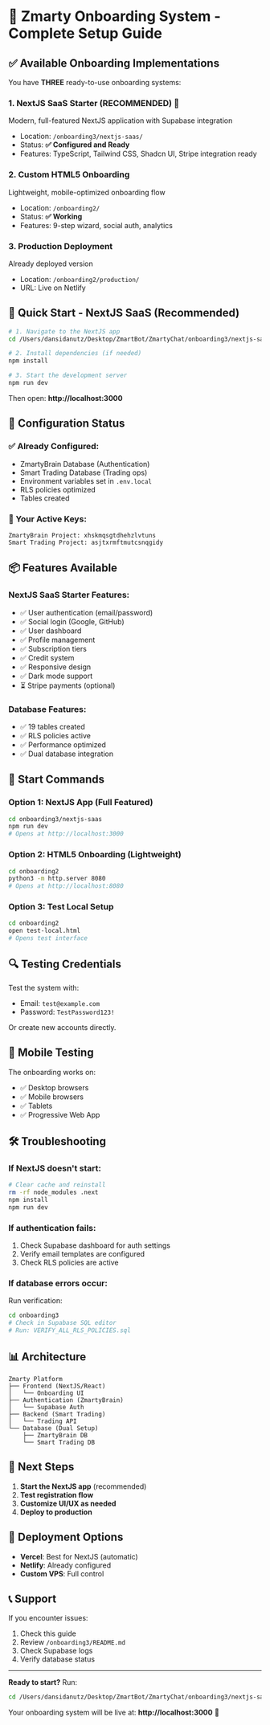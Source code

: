 # 🚀 Zmarty Onboarding System - Complete Setup Guide

## ✅ Available Onboarding Implementations

You have **THREE** ready-to-use onboarding systems:

### 1. **NextJS SaaS Starter** (RECOMMENDED) 🌟
Modern, full-featured NextJS application with Supabase integration
- Location: `/onboarding3/nextjs-saas/`
- Status: **✅ Configured and Ready**
- Features: TypeScript, Tailwind CSS, Shadcn UI, Stripe integration ready

### 2. **Custom HTML5 Onboarding**
Lightweight, mobile-optimized onboarding flow
- Location: `/onboarding2/`
- Status: **✅ Working**
- Features: 9-step wizard, social auth, analytics

### 3. **Production Deployment**
Already deployed version
- Location: `/onboarding2/production/`
- URL: Live on Netlify

## 🎯 Quick Start - NextJS SaaS (Recommended)

```bash
# 1. Navigate to the NextJS app
cd /Users/dansidanutz/Desktop/ZmartBot/ZmartyChat/onboarding3/nextjs-saas

# 2. Install dependencies (if needed)
npm install

# 3. Start the development server
npm run dev
```

Then open: **http://localhost:3000**

## 🔧 Configuration Status

### ✅ Already Configured:
- ZmartyBrain Database (Authentication)
- Smart Trading Database (Trading ops)
- Environment variables set in `.env.local`
- RLS policies optimized
- Tables created

### 🔑 Your Active Keys:
```
ZmartyBrain Project: xhskmqsgtdhehzlvtuns
Smart Trading Project: asjtxrmftmutcsnqgidy
```

## 📦 Features Available

### NextJS SaaS Starter Features:
- ✅ User authentication (email/password)
- ✅ Social login (Google, GitHub)
- ✅ User dashboard
- ✅ Profile management
- ✅ Subscription tiers
- ✅ Credit system
- ✅ Responsive design
- ✅ Dark mode support
- ⏳ Stripe payments (optional)

### Database Features:
- ✅ 19 tables created
- ✅ RLS policies active
- ✅ Performance optimized
- ✅ Dual database integration

## 🚀 Start Commands

### Option 1: NextJS App (Full Featured)
```bash
cd onboarding3/nextjs-saas
npm run dev
# Opens at http://localhost:3000
```

### Option 2: HTML5 Onboarding (Lightweight)
```bash
cd onboarding2
python3 -m http.server 8080
# Opens at http://localhost:8080
```

### Option 3: Test Local Setup
```bash
cd onboarding2
open test-local.html
# Opens test interface
```

## 🔍 Testing Credentials

Test the system with:
- Email: `test@example.com`
- Password: `TestPassword123!`

Or create new accounts directly.

## 📱 Mobile Testing

The onboarding works on:
- ✅ Desktop browsers
- ✅ Mobile browsers
- ✅ Tablets
- ✅ Progressive Web App

## 🛠️ Troubleshooting

### If NextJS doesn't start:
```bash
# Clear cache and reinstall
rm -rf node_modules .next
npm install
npm run dev
```

### If authentication fails:
1. Check Supabase dashboard for auth settings
2. Verify email templates are configured
3. Check RLS policies are active

### If database errors occur:
Run verification:
```bash
cd onboarding3
# Check in Supabase SQL editor
# Run: VERIFY_ALL_RLS_POLICIES.sql
```

## 📊 Architecture

```
Zmarty Platform
├── Frontend (NextJS/React)
│   └── Onboarding UI
├── Authentication (ZmartyBrain)
│   └── Supabase Auth
├── Backend (Smart Trading)
│   └── Trading API
└── Database (Dual Setup)
    ├── ZmartyBrain DB
    └── Smart Trading DB
```

## 🎉 Next Steps

1. **Start the NextJS app** (recommended)
2. **Test registration flow**
3. **Customize UI/UX as needed**
4. **Deploy to production**

## 🚢 Deployment Options

- **Vercel**: Best for NextJS (automatic)
- **Netlify**: Already configured
- **Custom VPS**: Full control

## 📞 Support

If you encounter issues:
1. Check this guide
2. Review `/onboarding3/README.md`
3. Check Supabase logs
4. Verify database status

---

**Ready to start?** Run:
```bash
cd /Users/dansidanutz/Desktop/ZmartBot/ZmartyChat/onboarding3/nextjs-saas && npm run dev
```

Your onboarding system will be live at: **http://localhost:3000** 🎉